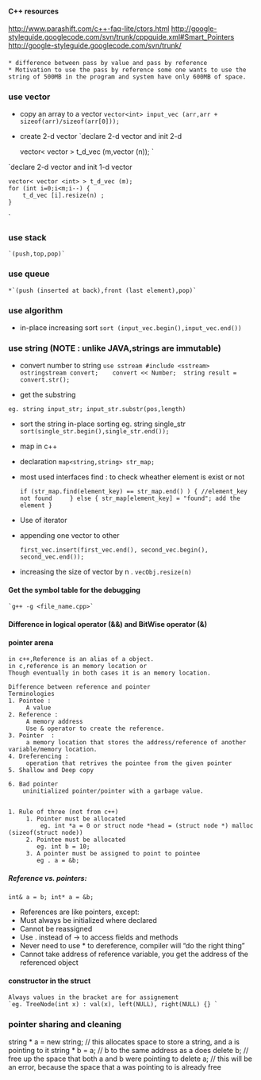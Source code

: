#### C++ resources

http://www.parashift.com/c++-faq-lite/ctors.html
http://google-styleguide.googlecode.com/svn/trunk/cppguide.xml#Smart_Pointers
http://google-styleguide.googlecode.com/svn/trunk/

#### 
    * difference between pass by value and pass by reference
    * Motivation to use the pass by reference some one wants to use the string of 500MB in the program and system have only 600MB of space.

### use vector

* copy an array to a vector
 `vector<int> input_vec (arr,arr + sizeof(arr)/sizeof(arr[0]));`

* create 2-d vector
`declare 2-d vector and init 2-d

    vector< vector <int> > t_d_vec (m,vector <int> (n));
`

`declare 2-d vector and init 1-d vector

    vector< vector <int> > t_d_vec (m);
    for (int i=0;i<m;i--) {
        t_d_vec [i].resize(n) ;
    }
`

### use stack 
    `(push,top,pop)`

### use queue 
    *`(push (inserted at back),front (last element),pop)`

### use algorithm

* in-place increasing sort
`sort (input_vec.begin(),input_vec.end())`

### use string (NOTE : unlike JAVA,strings are immutable)

* convert number to string
`use sstream
#include <sstream> 
ostringstream convert;   
convert << Number; 
string result = convert.str();`

* get the substring

`
eg. string input_str;
input_str.substr(pos,length)
`

* sort the string
    in-place sorting
    eg. string single_str
    `sort(single_str.begin(),single_str.end());`

* map in c++

* declaration
    `map<string,string> str_map;`
    
* most used interfaces 
    find : to check wheather element is exist or not
    
    `if (str_map.find(element_key) == str_map.end() ) {
        //element_key not found    
    } else {
        str_map[element_key] = "found"; add the element
    }`

* Use of iterator

* appending one vector to other
    
    `first_vec.insert(first_vec.end(), second_vec.begin(), second_vec.end());`

* increasing the size of vector by n .
    `vecObj.resize(n)`

    
#### Get the symbol table for the debugging
    `g++ -g <file_name.cpp>`

#### Difference in logical operator (&&) and BitWise operator (&)

#### pointer arena
       
    in c++,Reference is an alias of a object.
    in c,reference is an memory location or 
    Though eventually in both cases it is an memory location.
    
    Difference between reference and pointer 
    Terminologies 
    1. Pointee : 
         A value
    2. Reference :
         A memory address 
         Use & operator to create the reference.
    3. Pointer  :
         a memory location that stores the address/reference of another variable/memory location.
    4. Dreferencing :
         operation that retrives the pointee from the given pointer
    5. Shallow and Deep copy
    
    6. Bad pointer
        uninitialized pointer/pointer with a garbage value.

    
    1. Rule of three (not from c++)
         1. Pointer must be allocated  
             eg. int *a = 0 or struct node *head = (struct node *) malloc (sizeof(struct node))
         2. Pointee must be allocated
            eg. int b = 10;
         3. A pointer must be assigned to point to pointee
            eg . a = &b;

    

##### Reference vs. pointers: 

`int& a = b;
int* a = &b;`
*  References are like pointers, except:
*  Must always be initialized where declared
*  Cannot be reassigned
*  Use . instead of -> to access fields and methods
*  Never need to use * to dereference, compiler will “do the right thing”
*  Cannot take address of reference variable, you get the address of the referenced object

#### constructor in the struct 
    Always values in the bracket are for assignement 
    `eg. TreeNode(int x) : val(x), left(NULL), right(NULL) {} `



### pointer sharing and cleaning
string * a = new string; // this allocates space to store a string, and a is pointing to it
string * b = a; // b to the same address as a does
delete b; // free up the space that both a and b were pointing to
delete a; // this will be an error, because the space that a was pointing to is already free
